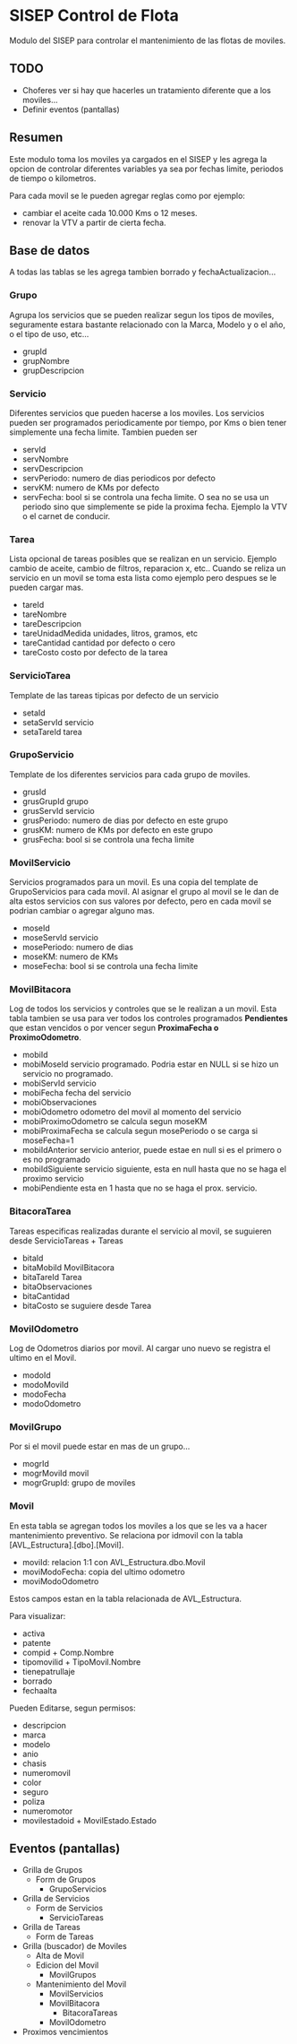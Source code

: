 # SISEP Control de Flota
Modulo del SISEP para controlar el mantenimiento de las flotas de moviles.

## TODO
- Choferes ver si hay que hacerles un tratamiento diferente que a los moviles...
- Definir eventos (pantallas)


## Resumen
Este modulo toma los moviles ya cargados en el SISEP y les agrega la opcion de controlar diferentes variables ya sea por fechas limite, periodos de tiempo o kilometros.

Para cada movil se le pueden agregar reglas como por ejemplo:
- cambiar el aceite cada 10.000 Kms o 12 meses.
- renovar la VTV a partir de cierta fecha.

## Base de datos
A todas las tablas se les agrega tambien borrado y fechaActualizacion...

### Grupo
Agrupa los servicios que se pueden realizar segun los tipos de moviles, seguramente estara bastante relacionado con la Marca, Modelo y o el año, o el tipo de uso, etc...
- grupId
- grupNombre
- grupDescripcion

### Servicio
Diferentes servicios que pueden hacerse a los moviles. Los servicios pueden ser programados periodicamente por tiempo, por Kms o bien tener simplemente una fecha limite. Tambien pueden ser 
- servId
- servNombre
- servDescripcion
- servPeriodo: numero de dias periodicos por defecto
- servKM: numero de KMs por defecto
- servFecha: bool si se controla una fecha limite. O sea no se usa un periodo sino que simplemente se pide la proxima fecha. Ejemplo la VTV o el carnet de conducir.

### Tarea
Lista opcional de tareas posibles que se realizan en un servicio. Ejemplo cambio de aceite, cambio de filtros, reparacion x, etc.. Cuando se reliza un servicio en un movil se toma esta lista como ejemplo pero despues se le pueden cargar mas.
- tareId
- tareNombre
- tareDescripcion
- tareUnidadMedida unidades, litros, gramos,  etc
- tareCantidad cantidad por defecto o cero
- tareCosto costo por defecto de la tarea

### ServicioTarea
Template de las tareas tipicas por defecto de un servicio
- setaId
- setaServId servicio
- setaTareId tarea

### GrupoServicio
Template de los diferentes servicios para cada grupo de moviles.
- grusId
- grusGrupId grupo
- grusServId servicio
- grusPeriodo: numero de dias por defecto en este grupo
- grusKM: numero de KMs por defecto en este grupo
- grusFecha: bool si se controla una fecha limite


### MovilServicio
Servicios programados para un movil. Es una copia del template de GrupoServicios para cada movil. Al asignar el grupo al movil se le dan de alta estos servicios con sus valores por defecto, pero en cada movil se podrian cambiar o agregar alguno mas.
- moseId
- moseServId servicio
- mosePeriodo: numero de dias
- moseKM: numero de KMs
- moseFecha: bool si se controla una fecha limite

### MovilBitacora
Log de todos los servicios y controles que se le realizan a un movil. Esta tabla tambien se usa para ver todos los controles programados **Pendientes** que estan vencidos o por vencer segun **ProximaFecha o ProximoOdometro**.
- mobiId
- mobiMoseId servicio programado. Podria estar en NULL si se hizo un servicio no programado.
- mobiServId servicio
- mobiFecha fecha del servicio 
- mobiObservaciones
- mobiOdometro odometro del movil al momento del servicio
- mobiProximoOdometro se calcula segun moseKM
- mobiProximaFecha se calcula segun mosePeriodo o se carga si moseFecha=1
- mobiIdAnterior servicio anterior, puede estae en null si es el primero o es no programado
- mobiIdSiguiente servicio siguiente, esta en null hasta que no se haga el proximo servicio
- mobiPendiente esta en 1 hasta que no se haga el prox. servicio.

### BitacoraTarea
Tareas especificas realizadas durante el servicio al movil, se suguieren desde ServicioTareas + Tareas
- bitaId
- bitaMobiId MovilBitacora
- bitaTareId Tarea
- bitaObservaciones
- bitaCantidad  
- bitaCosto se suguiere desde Tarea


### MovilOdometro
Log de Odometros diarios por movil. Al cargar uno nuevo se registra el ultimo en el Movil.
- modoId
- modoMoviId
- modoFecha
- modoOdometro

### MovilGrupo
Por si el movil puede estar en mas de un grupo...
- mogrId
- mogrMoviId movil
- mogrGrupId: grupo de moviles

### Movil
En esta tabla se agregan todos los moviles a los que se les va a hacer mantenimiento preventivo. Se relaciona por idmovil con la tabla [AVL_Estructura].[dbo].[Movil].

- moviId: relacion 1:1 con AVL_Estructura.dbo.Movil
- moviModoFecha: copia del ultimo odometro
- moviModoOdometro

Estos campos estan en la tabla relacionada de AVL_Estructura. 

Para visualizar:
- activa
- patente
- compid + Comp.Nombre
- tipomovilid + TipoMovil.Nombre
- tienepatrullaje
- borrado
- fechaalta

Pueden Editarse, segun permisos:
- descripcion
- marca
- modelo
- anio
- chasis
- numeromovil
- color
- seguro
- poliza
- numeromotor
- movilestadoid + MovilEstado.Estado



## Eventos (pantallas)

- Grilla de Grupos
  - Form de Grupos
    - GrupoServicios
- Grilla de Servicios
  - Form de Servicios
    - ServicioTareas
- Grilla de Tareas
  - Form de Tareas
- Grilla (buscador) de Moviles
  - Alta de Movil
  - Edicion del Movil
    - MovilGrupos
  - Mantenimiento del Movil
    - MovilServicios
    - MovilBitacora
      - BitacoraTareas
    - MovilOdometro
- Proximos vencimientos
